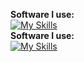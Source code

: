 <b>Software I use:</b><br>
[![My Skills](https://skillicons.dev/icons?i=python,react,cs,dotnet,js,ts,lua&theme=light)](https://skillicons.dev) <br>
<b>Software I use:</b><br>
[![My Skills](https://skillicons.dev/icons?i=discord,webstorm,blender,rider,unity&theme=light)](https://skillicons.dev)
